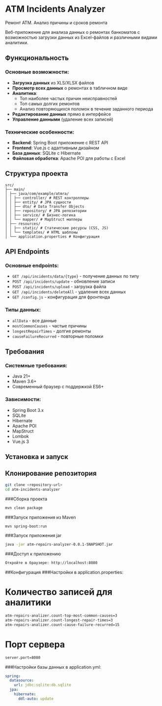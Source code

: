 # ATM Incidents Analyzer
Ремонт АТМ. Анализ причины и сроков ремонта

Веб-приложение для анализа данных о ремонтах банкоматов с возможностью загрузки данных из Excel-файлов и различными видами аналитики.

## Функциональность

### Основные возможности:
- **Загрузка данных** из XLS/XLSX файлов
- **Просмотр всех данных** о ремонтах в табличном виде
- **Аналитика**:
  - Топ наиболее частых причин неисправностей
  - Топ самых долгих ремонтов
  - Анализ повторяющихся поломок в течение заданного периода
- **Редактирование данных** прямо в интерфейсе
- **Управление данными** (удаление всех записей)

### Технические особенности:
- **Backend**: Spring Boot приложение с REST API
- **Frontend**: Vue.js с адаптивным дизайном
- **База данных**: SQLite с Hibernate
- **Файловая обработка**: Apache POI для работы с Excel

## Структура проекта
```
src/
├── main/
│ ├── java/com/example/atmra/
│ │ ├── controller/ # REST контроллеры
│ │ ├── entity/ # JPA сущности
│ │ ├── dto/ # Data Transfer Objects
│ │ ├── repository/ # JPA репозитории
│ │ ├── service/ # Бизнес-логика
│ │ └── mapper/ # MapStruct мапперы
│ ├── resources/
│ │ ├── static/ # Статические ресурсы (CSS, JS)
│ │ └── templates/ # HTML шаблоны
│ └── application.properties # Конфигурация
```

## API Endpoints

### Основные endpoints:
- `GET /api/incidents/data/{type}` - получение данных по типу
- `POST /api/incidents/update` - обновление записи
- `POST /api/incidents/upload` - загрузка файла
- `GET /api/incidents/deleteAll` - удаление всех данных
- `GET /config.js` - конфигурация для фронтенда

### Типы данных:
- `allData` - все данные
- `mostCommonCauses` - частые причины
- `longestRepairTimes` - долгие ремонты
- `causeFailureRecurred` - повторные поломки

## Требования

### Системные требования:
- Java 21+
- Maven 3.6+
- Современный браузер с поддержкой ES6+

### Зависимости:
- Spring Boot 3.x
- SQLite
- Hibernate
- Apache POI
- MapStruct
- Lombok
- Vue.js 3

## Установка и запуск

## Клонирование репозитория
```bash
git clone <repository-url>
cd atm-incidents-analyzer
```
###Сборка проекта
```bash
mvn clean package
```
###Запуск приложения из Maven
```bash
mvn spring-boot:run
```
###Запуск приложения jar
```bash
java -jar atm-repairs-analyzer-0.0.1-SNAPSHOT.jar
```

###Доступ к приложению
```bash
Откройте в браузере: http://localhost:8080
```

##Конфигурация
###Настройки в application.properties:
# Количество записей для аналитики
```bash
atm-repairs-analizer.count-top-most-common-causes=3
atm-repairs-analizer.count-longest-repair-times=3
atm-repairs-analizer.count-cause-failure-recurred=15
```
# Порт сервера
```bash
server.port=8080
```
###Настройки базы данных в application.yml:
```yaml
spring:
  datasource:
    url: jdbc:sqlite:db.sqlite
  jpa:
    hibernate:
      ddl-auto: update
```
